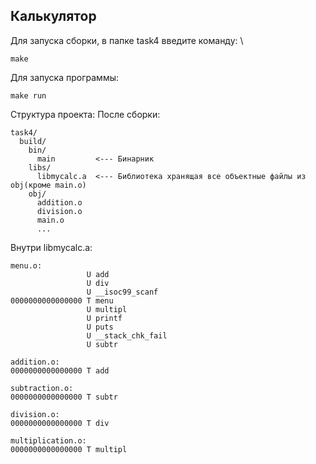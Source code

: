 ## Калькулятор

Для запуска сборки, в папке task4 введите команду: \
  ```
  make
  ```
Для запуска программы:
```
make run
```
Структура проекта:
После сборки:
```
task4/
  build/
    bin/
      main         <--- Бинарник
    libs/
      libmycalc.a  <--- Библиотека хранящая все объектные файлы из obj(кроме main.o)
    obj/
      addition.o
      division.o
      main.o
      ...
```
Внутри libmycalc.a:
```
menu.o:
                 U add
                 U div
                 U __isoc99_scanf
0000000000000000 T menu
                 U multipl
                 U printf
                 U puts
                 U __stack_chk_fail
                 U subtr

addition.o:
0000000000000000 T add

subtraction.o:
0000000000000000 T subtr

division.o:
0000000000000000 T div

multiplication.o:
0000000000000000 T multipl
```

